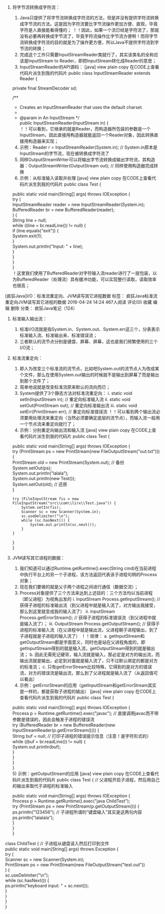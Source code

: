 
1. 将字节流转换成字符流：
    1) Java只提供了将字节流转换成字符流的方法，但是并没有提供字符流转换成字节流的方法。这是因为字符流要比字节流操作更加方便、直观，毕竟字符是人直接能看得懂的；
！！因此，如果一个流已经是字符流了，那就没有必要再转换成字节流了，毕竟字符流操作比字节流方便啊！而将字节流转换成字符流的目的就是为了操作更方便，所以Java不提供字符流到字节流的转换；
    2) 完成这个工作只需要InputStreamReader类就行了，其实该类名的全称应该是InputStream to Reader，即把InputStream转化成Reader的意思；
    3) InputStreamReader的API源码：
[java] view plain copy 在CODE上查看代码片派生到我的代码片
public class InputStreamReader extends Reader {  

    private final StreamDecoder sd;  

    /**
     * Creates an InputStreamReader that uses the default charset.
     *
     * @param  in   An InputStream
     */  
    public InputStreamReader(InputStream in) {  
！！可以看到，它继承的就是Reader，而构造器所包装的参数是一个InputStream，因此直接用构造器就能返回一个Reader对象，因此转换直接用构造器来实现；
    4) 示例：Reader r = InputStreamReader(System.in);   // System.in原本是InputStream的字节流，现在被转换成字符流了
    5) 同样OutputStreamWriter可以将输出字节流转换成输出字符流，其构造器：OutputStreamWriter(OutputStream out);  // 同样使用构造器完成转换
    6) 示例：从标准输入读取并处理
[java] view plain copy 在CODE上查看代码片派生到我的代码片
public class Test {  

    public static void main(String[] args) throws IOException {  
        try (  
            InputStreamReader reader = new InputStreamReader(System.in);  
            BufferedReader br = new BufferedReader(reader);  
        ) {  
            String line = null;  
            while ((line = br.readLine()) != null) {  
                if (line.equals("exit")) {  
                    System.exit(1);  
                }  
                System.out.println("Input: " + line);  
            }  
        }  
    }  
}  
！这里我们使用了BufferedReader对字符输入流reader进行了一层包装，以为BufferedReader（处理流）具有缓冲功能，可以实现整行读取，读取效率也很高；



[疯狂Java]I/O：标准流重定向、JVM读写其它进程数据
标签： 疯狂Java标准流重定向JVM读写其它进程的数据
2016-04-24 14:24 467人阅读 评论(0) 收藏 编辑 删除
分类： 疯狂Java笔记（124）  
1. 标准输入输出流：
   1) 标准I/O流就是指System.in、System.out、System.err这三个，分表表示标准输入流、标准输出来、标准错误流；
   2) 三者默认的流节点分别是键盘、屏幕、屏幕，这也是我们频繁使用的三个I/O流；

2. 标准流重定向：
   1) 即人为改变三个标准流的流节点，比如吧System.out的流节点人为改成某个文件，那么在使用System.out输出的时候就不是输出到屏幕了而是输出到那个文件了；
   2) 简单地说就是改变标准流原来默认的流向而已；
   3) System提供了3个静态方法对标准流重定向：
        i. static void setIn(InputStream in); // 重定向标准输入流
        ii. static void setOut(PrintStream out); // 重定向标准输出流
        iii. static void setErr(PrintStream err);  // 重定向标准错误流
！！可以看到两个输出流必须要用处理流来重定向（当然必须要确定底层的流节点），而输入流一般用一个节点流来重定向就行了；
   4) 示例：分别重定向输出流和输入流
[java] view plain copy 在CODE上查看代码片派生到我的代码片
public class Test {  

   public static void main(String[] args) throws IOException {  
       try (PrintStream ps = new PrintStream(new FileOutputStream("out.txt"))) {  
           PrintStream old = new PrintStream(System.out); // 备份  
           System.setOut(ps);  
           System.out.println("lalala");  
           System.out.println(new Test());  
           System.setOut(old); // 还原  
       }  

       try (FileInputStream fis = new FileInputStream("src\\com\\lirx\\Test.java")) {  
           System.setIn(fis);  
           Scanner sc = new Scanner(System.in);  
           sc.useDelimiter("\n");  
           while (sc.hasNext()) {  
               System.out.println(sc.next());  
           }  
       }  
   }  
}  


3. JVM读写其它进程的数据：
   1) 我们知道可以通过Runtime.getRuntime().exec(String cmd)在当前进程中执行平台上的另一个子进程，该方法返回代表该子进程句柄的Process对象；
   2) 现在我们要做的就是父子两个进程之间进行通信（数据交流）；
   3) Process对象提供了三个方法来达到上述目的：三个方法均以当前进程（即父进程）为视角出发的
        i. InputStream Process.getInputStream();  // 获得子进程的标准输出流（到父进程中就是输入流了，对方输出我接受，那么到这里就变成我的输入流了）
        ii. InputStream Process.getErrorStream();  // 获得子进程的标准错误流（到父进程中就是输入流了）；
        iii. OutputStream Process.getOutputStream(); // 获得子进程的标准输入流（在父进程中就是输出流，父进程朝子进程输出，到了子进程就是子进程的输入流了）
！！规律：
       a. getInputStream和getOutputStream都是字面意义，同时也是站在父进程角度的，即getInputStream得到的就是输入流，getOutputStream得到的就是输出流；
       b. 因此无需死记硬背，输入流就是输入，那必定是对方的输出流，而输出流就是输出，必定到对面就是输入流了，只不过默认绑定的都是对方的标准流；
       c. 只有getErrorStream比较特殊，它得到的是对方的错误流，对方的错误流是输出流，那么到了父进程就是输入流了（从返回值可以看出）
   4) 示例：getErrorStream的应用（getInputStream和getErrorStream其实是一样的，都是获取子进程的输出）
[java] view plain copy 在CODE上查看代码片派生到我的代码片
public class Test {  

   public static void main(String[] args) throws IOException {  
       Process p = Runtime.getRuntime().exec("javac"); // 直接调用javac而不带参数是错误的，因此会触发子进程的错误流  
       try (BufferedReader br = new BufferedReader(new InputStreamReader(p.getErrorStream()))) {  
           String buf = null; // 打印子进程的错误提示信息（注意！是字符形式的）  
           while ((buf = br.readLine()) != null) {  
               System.out.println(buf);  
           }  
       }  
   }  
}  
   5) 示例：getOutputStream的应用
[java] view plain copy 在CODE上查看代码片派生到我的代码片
public class Test { // 父进程开启子进程，然后用自己的输出来取代子进程的标准输入  

   public static void main(String[] args) throws IOException {  
       Process p = Runtime.getRuntime().exec("java ChildTest");  
       try (PrintStream ps = new PrintStream(p.getOutputStream())) {  
           ps.println("123456"); // 子进程所谓的“键盘输入”其实是这两句内容  
           ps.println("lalalala");  
       }  
   }  
}  

class ChildTest { // 子进程从键盘读入然后打印到文件  
   public static void main(String[] args) throws Exception {  
       try (  
           Scanner sc = new Scanner(System.in);  
           PrintStream ps = new PrintStream(new FileOutputStream("test.out"))  
       ) {  
           sc.useDelimiter("\n");  
           while (sc.hasNext()) {  
               ps.println("keyboard input: " + sc.next());  
           }  
       }  
   }  
}  
